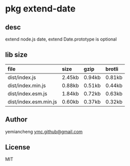 # pkg extend-date

## desc
extend node.js date, extend Date.prototype is optional

## lib size  
file | size | gzip | brotli
:---- | :---- | :---- | :----
dist/index.js | 2.45kb | 0.94kb | 0.81kb
dist/index.min.js | 0.88kb | 0.51kb | 0.44kb
dist/index.esm.js | 1.84kb | 0.72kb | 0.63kb
dist/index.esm.min.js | 0.60kb | 0.37kb | 0.32kb

## Author
yemiancheng <ymc.github@gmail.com>

## License
MIT